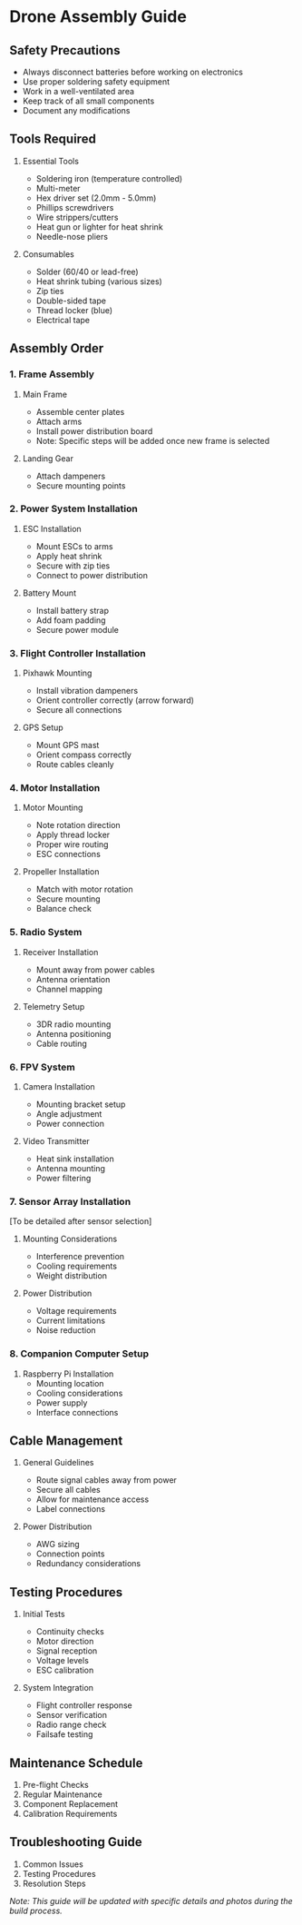 # Drone Assembly Guide

## Safety Precautions

- Always disconnect batteries before working on electronics
- Use proper soldering safety equipment
- Work in a well-ventilated area
- Keep track of all small components
- Document any modifications

## Tools Required

1. Essential Tools

   - Soldering iron (temperature controlled)
   - Multi-meter
   - Hex driver set (2.0mm - 5.0mm)
   - Phillips screwdrivers
   - Wire strippers/cutters
   - Heat gun or lighter for heat shrink
   - Needle-nose pliers

2. Consumables
   - Solder (60/40 or lead-free)
   - Heat shrink tubing (various sizes)
   - Zip ties
   - Double-sided tape
   - Thread locker (blue)
   - Electrical tape

## Assembly Order

### 1. Frame Assembly

1. Main Frame

   - Assemble center plates
   - Attach arms
   - Install power distribution board
   - Note: Specific steps will be added once new frame is selected

2. Landing Gear
   - Attach dampeners
   - Secure mounting points

### 2. Power System Installation

1. ESC Installation

   - Mount ESCs to arms
   - Apply heat shrink
   - Secure with zip ties
   - Connect to power distribution

2. Battery Mount
   - Install battery strap
   - Add foam padding
   - Secure power module

### 3. Flight Controller Installation

1. Pixhawk Mounting

   - Install vibration dampeners
   - Orient controller correctly (arrow forward)
   - Secure all connections

2. GPS Setup
   - Mount GPS mast
   - Orient compass correctly
   - Route cables cleanly

### 4. Motor Installation

1. Motor Mounting

   - Note rotation direction
   - Apply thread locker
   - Proper wire routing
   - ESC connections

2. Propeller Installation
   - Match with motor rotation
   - Secure mounting
   - Balance check

### 5. Radio System

1. Receiver Installation

   - Mount away from power cables
   - Antenna orientation
   - Channel mapping

2. Telemetry Setup
   - 3DR radio mounting
   - Antenna positioning
   - Cable routing

### 6. FPV System

1. Camera Installation

   - Mounting bracket setup
   - Angle adjustment
   - Power connection

2. Video Transmitter
   - Heat sink installation
   - Antenna mounting
   - Power filtering

### 7. Sensor Array Installation

[To be detailed after sensor selection]

1. Mounting Considerations

   - Interference prevention
   - Cooling requirements
   - Weight distribution

2. Power Distribution
   - Voltage requirements
   - Current limitations
   - Noise reduction

### 8. Companion Computer Setup

1. Raspberry Pi Installation
   - Mounting location
   - Cooling considerations
   - Power supply
   - Interface connections

## Cable Management

1. General Guidelines

   - Route signal cables away from power
   - Secure all cables
   - Allow for maintenance access
   - Label connections

2. Power Distribution
   - AWG sizing
   - Connection points
   - Redundancy considerations

## Testing Procedures

1. Initial Tests

   - Continuity checks
   - Motor direction
   - Signal reception
   - Voltage levels
   - ESC calibration

2. System Integration
   - Flight controller response
   - Sensor verification
   - Radio range check
   - Failsafe testing

## Maintenance Schedule

1. Pre-flight Checks
2. Regular Maintenance
3. Component Replacement
4. Calibration Requirements

## Troubleshooting Guide

1. Common Issues
2. Testing Procedures
3. Resolution Steps

_Note: This guide will be updated with specific details and photos during the build process._
